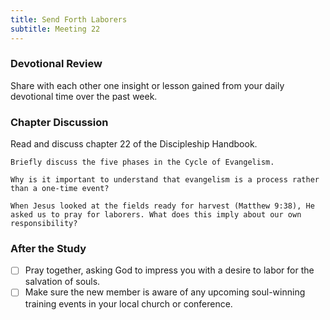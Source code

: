 ```yaml
---
title: Send Forth Laborers
subtitle: Meeting 22
---
```


### Devotional Review

Share with each other one insight or lesson gained from your daily devotional time over the past week.

### Chapter Discussion

Read and discuss chapter 22 of the Discipleship Handbook.

`Briefly discuss the five phases in the Cycle of Evangelism.`

`Why is it important to understand that evangelism is a process rather than a one-time event?`

`When Jesus looked at the fields ready for harvest (Matthew 9:38), He asked us to pray for laborers. What does this imply about our own responsibility?`

### After the Study

- [ ] Pray together, asking God to impress you with a desire to labor for the salvation of souls.
- [ ] Make sure the new member is aware of any upcoming soul-winning training events in your local church or conference.